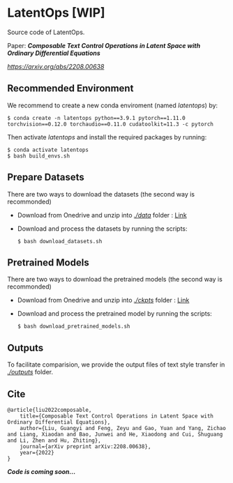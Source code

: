# LatentOps [WIP]
Source code of LatentOps.

Paper: ***Composable Text Control Operations in Latent Space with Ordinary Differential Equations***

*https://arxiv.org/abs/2208.00638*

## Recommended Environment
We recommend to create a new conda enviroment (named *latentops*) by:
```
$ conda create -n latentops python==3.9.1 pytorch==1.11.0 torchvision==0.12.0 torchaudio==0.11.0 cudatoolkit=11.3 -c pytorch
```
Then activate *latentops* and install the required packages by running:
```
$ conda activate latentops
$ bash build_envs.sh
```


## Prepare Datasets
There are two ways to download the datasets (the second way is recommonded)

 - Download from Onedrive and unzip into [*./data*](/data) folder : [Link](https://cuhko365-my.sharepoint.com/:u:/g/personal/218019026_link_cuhk_edu_cn/ETzJ0Fae4-lHi3vN8G8HYbQBvZr7wh7iQvqMCd2YloAb_g?e=8CpDkl)
 - Download and process the datasets by running the scripts:
 
    ```
    $ bash download_datasets.sh
    ```

## Pretrained Models
There are two ways to download the pretrained models (the second way is recommonded)

 - Download from Onedrive and unzip into [*./ckpts*](/ckpts) folder : [Link](https://cuhko365-my.sharepoint.com/:f:/g/personal/218019026_link_cuhk_edu_cn/ElZdkwSkQtRKrJ94Eh-KMAIBJfm2cwUoBVI0TbwIik06Wg?e=mWSVAj)
 - Download and process the pretrained model by running the scripts:
 
    ```
    $ bash download_pretrained_models.sh
    ```
    

  
    
## Outputs
To facilitate comparision, we provide the output files of text style transfer in [*./outputs*](/outputs) folder.



## Cite
```
@article{liu2022composable,
    title={Composable Text Control Operations in Latent Space with Ordinary Differential Equations},
    author={Liu, Guangyi and Feng, Zeyu and Gao, Yuan and Yang, Zichao and Liang, Xiaodan and Bao, Junwei and He, Xiaodong and Cui, Shuguang and Li, Zhen and Hu, Zhiting},
    journal={arXiv preprint arXiv:2208.00638},
    year={2022}
}
```
***Code is coming soon...***
